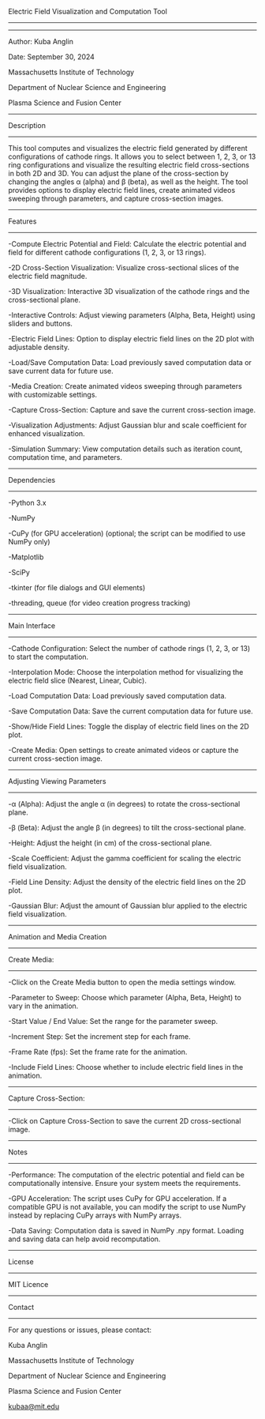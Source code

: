 Electric Field Visualization and Computation Tool

--------------------------------------------------

--------------------------------------------------

Author: Kuba Anglin

Date: September 30, 2024

Massachusetts Institute of Technology

Department of Nuclear Science and Engineering

Plasma Science and Fusion Center

--------------------------------------------------

Description

--------------------------------------------------

This tool computes and visualizes the electric field generated by different configurations of cathode rings.
It allows you to select between 1, 2, 3, or 13 ring configurations and visualize the resulting electric field cross-sections in both 2D and 3D.
You can adjust the plane of the cross-section by changing the angles α (alpha) and β (beta), as well as the height.
The tool provides options to display electric field lines, create animated videos sweeping through parameters, and capture cross-section images.

--------------------------------------------------

Features

--------------------------------------------------

-Compute Electric Potential and Field: Calculate the electric potential and field for different cathode configurations (1, 2, 3, or 13 rings).

-2D Cross-Section Visualization: Visualize cross-sectional slices of the electric field magnitude.

-3D Visualization: Interactive 3D visualization of the cathode rings and the cross-sectional plane.

-Interactive Controls: Adjust viewing parameters (Alpha, Beta, Height) using sliders and buttons.

-Electric Field Lines: Option to display electric field lines on the 2D plot with adjustable density.

-Load/Save Computation Data: Load previously saved computation data or save current data for future use.

-Media Creation: Create animated videos sweeping through parameters with customizable settings.

-Capture Cross-Section: Capture and save the current cross-section image.

-Visualization Adjustments: Adjust Gaussian blur and scale coefficient for enhanced visualization.

-Simulation Summary: View computation details such as iteration count, computation time, and parameters.

--------------------------------------------------

Dependencies

--------------------------------------------------

-Python 3.x

-NumPy

-CuPy (for GPU acceleration) (optional; the script can be modified to use NumPy only)

-Matplotlib

-SciPy

-tkinter (for file dialogs and GUI elements)

-threading, queue (for video creation progress tracking)

--------------------------------------------------

Main Interface

--------------------------------------------------

-Cathode Configuration: Select the number of cathode rings (1, 2, 3, or 13) to start the computation.

-Interpolation Mode: Choose the interpolation method for visualizing the electric field slice (Nearest, Linear, Cubic).

-Load Computation Data: Load previously saved computation data.

-Save Computation Data: Save the current computation data for future use.

-Show/Hide Field Lines: Toggle the display of electric field lines on the 2D plot.

-Create Media: Open settings to create animated videos or capture the current cross-section image.

--------------------------------------------------

Adjusting Viewing Parameters

--------------------------------------------------

-α (Alpha): Adjust the angle α (in degrees) to rotate the cross-sectional plane.

-β (Beta): Adjust the angle β (in degrees) to tilt the cross-sectional plane.

-Height: Adjust the height (in cm) of the cross-sectional plane.

-Scale Coefficient: Adjust the gamma coefficient for scaling the electric field visualization.

-Field Line Density: Adjust the density of the electric field lines on the 2D plot.

-Gaussian Blur: Adjust the amount of Gaussian blur applied to the electric field visualization.

--------------------------------------------------

Animation and Media Creation

--------------------------------------------------

Create Media:

--------------------

  -Click on the Create Media button to open the media settings window.
  
  -Parameter to Sweep: Choose which parameter (Alpha, Beta, Height) to vary in the animation.
  
  -Start Value / End Value: Set the range for the parameter sweep.
  
  -Increment Step: Set the increment step for each frame.
  
  -Frame Rate (fps): Set the frame rate for the animation.
  
  -Include Field Lines: Choose whether to include electric field lines in the animation.

--------------------
  
Capture Cross-Section:

--------------------

  -Click on Capture Cross-Section to save the current 2D cross-sectional image.

--------------------------------------------------

Notes

--------------------------------------------------

-Performance: The computation of the electric potential and field can be computationally intensive. Ensure your system meets the requirements.

-GPU Acceleration: The script uses CuPy for GPU acceleration. If a compatible GPU is not available, you can modify the script to use NumPy instead by replacing CuPy arrays with NumPy arrays.

-Data Saving: Computation data is saved in NumPy .npy format. Loading and saving data can help avoid recomputation.

--------------------------------------------------

License

--------------------------------------------------

MIT Licence

--------------------------------------------------

Contact

--------------------------------------------------

For any questions or issues, please contact:

Kuba Anglin

Massachusetts Institute of Technology

Department of Nuclear Science and Engineering

Plasma Science and Fusion Center

kubaa@mit.edu
